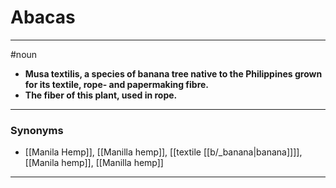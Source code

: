 # Abacas
---
#noun
- **Musa textilis, a species of banana tree native to the Philippines grown for its textile, rope- and papermaking fibre.**
- **The fiber of this plant, used in rope.**
---
### Synonyms
- [[Manila Hemp]], [[Manilla hemp]], [[textile [[b/_banana|banana]]]], [[Manila hemp]], [[Manilla hemp]]
---
